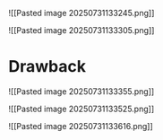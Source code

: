 ![[Pasted image 20250731133245.png]]

![[Pasted image 20250731133305.png]]
# Drawback
![[Pasted image 20250731133355.png]]

![[Pasted image 20250731133525.png]]

![[Pasted image 20250731133616.png]]